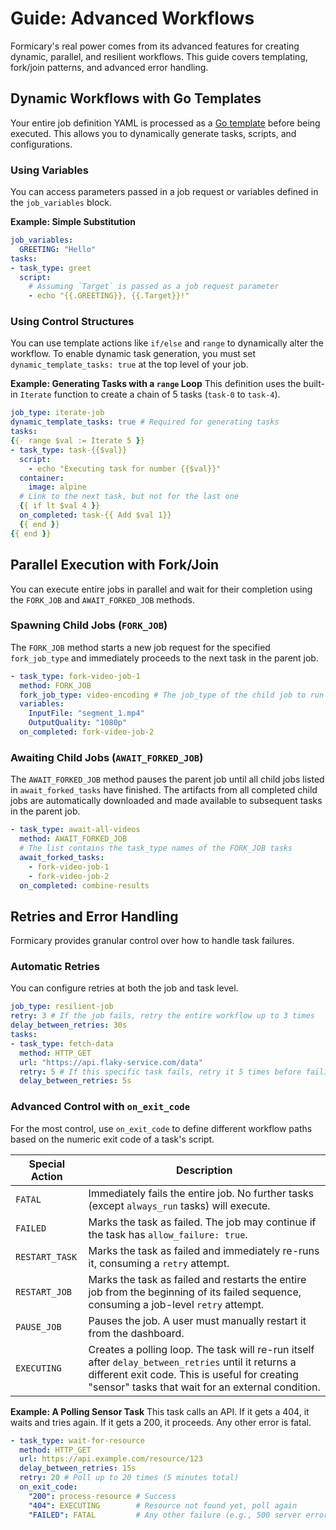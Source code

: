 # Guide: Advanced Workflows

Formicary's real power comes from its advanced features for creating dynamic, parallel, and resilient workflows. This guide covers templating, fork/join patterns, and advanced error handling.

## Dynamic Workflows with Go Templates

Your entire job definition YAML is processed as a [Go template](https://pkg.go.dev/text/template) before being executed. This allows you to dynamically generate tasks, scripts, and configurations.

### Using Variables

You can access parameters passed in a job request or variables defined in the `job_variables` block.

**Example: Simple Substitution**
```yaml
job_variables:
  GREETING: "Hello"
tasks:
- task_type: greet
  script:
    # Assuming `Target` is passed as a job request parameter
    - echo "{{.GREETING}}, {{.Target}}!"
```

### Using Control Structures

You can use template actions like `if/else` and `range` to dynamically alter the workflow. To enable dynamic task generation, you must set `dynamic_template_tasks: true` at the top level of your job.

**Example: Generating Tasks with a `range` Loop**
This definition uses the built-in `Iterate` function to create a chain of 5 tasks (`task-0` to `task-4`).

```yaml
job_type: iterate-job
dynamic_template_tasks: true # Required for generating tasks
tasks:
{{- range $val := Iterate 5 }}
- task_type: task-{{$val}}
  script:
    - echo "Executing task for number {{$val}}"
  container:
    image: alpine
  # Link to the next task, but not for the last one
  {{ if lt $val 4 }}
  on_completed: task-{{ Add $val 1}}
  {{ end }}
{{ end }}
```

## Parallel Execution with Fork/Join

You can execute entire jobs in parallel and wait for their completion using the `FORK_JOB` and `AWAIT_FORKED_JOB` methods.

### Spawning Child Jobs (`FORK_JOB`)

The `FORK_JOB` method starts a new job request for the specified `fork_job_type` and immediately proceeds to the next task in the parent job.

```yaml
- task_type: fork-video-job-1
  method: FORK_JOB
  fork_job_type: video-encoding # The job_type of the child job to run
  variables:
    InputFile: "segment_1.mp4"
    OutputQuality: "1080p"
  on_completed: fork-video-job-2
```

### Awaiting Child Jobs (`AWAIT_FORKED_JOB`)

The `AWAIT_FORKED_JOB` method pauses the parent job until all child jobs listed in `await_forked_tasks` have finished. The artifacts from all completed child jobs are automatically downloaded and made available to subsequent tasks in the parent job.

```yaml
- task_type: await-all-videos
  method: AWAIT_FORKED_JOB
  # The list contains the task_type names of the FORK_JOB tasks
  await_forked_tasks:
    - fork-video-job-1
    - fork-video-job-2
  on_completed: combine-results
```

## Retries and Error Handling

Formicary provides granular control over how to handle task failures.

### Automatic Retries

You can configure retries at both the job and task level.

```yaml
job_type: resilient-job
retry: 3 # If the job fails, retry the entire workflow up to 3 times
delay_between_retries: 30s
tasks:
- task_type: fetch-data
  method: HTTP_GET
  url: "https://api.flaky-service.com/data"
  retry: 5 # If this specific task fails, retry it 5 times before failing the job
  delay_between_retries: 5s
```

### Advanced Control with `on_exit_code`

For the most control, use `on_exit_code` to define different workflow paths based on the numeric exit code of a task's script.

| Special Action | Description |
|---|---|
| `FATAL` | Immediately fails the entire job. No further tasks (except `always_run` tasks) will execute. |
| `FAILED` | Marks the task as failed. The job may continue if the task has `allow_failure: true`. |
| `RESTART_TASK`| Marks the task as failed and immediately re-runs it, consuming a `retry` attempt. |
| `RESTART_JOB` | Marks the task as failed and restarts the entire job from the beginning of its failed sequence, consuming a job-level `retry` attempt. |
| `PAUSE_JOB` | Pauses the job. A user must manually restart it from the dashboard. |
| `EXECUTING` | Creates a polling loop. The task will re-run itself after `delay_between_retries` until it returns a different exit code. This is useful for creating "sensor" tasks that wait for an external condition. |

**Example: A Polling Sensor Task**
This task calls an API. If it gets a 404, it waits and tries again. If it gets a 200, it proceeds. Any other error is fatal.

```yaml
- task_type: wait-for-resource
  method: HTTP_GET
  url: https://api.example.com/resource/123
  delay_between_retries: 15s
  retry: 20 # Poll up to 20 times (5 minutes total)
  on_exit_code:
    "200": process-resource # Success
    "404": EXECUTING        # Resource not found yet, poll again
    "FAILED": FATAL         # Any other failure (e.g., 500 server error) is fatal
```


